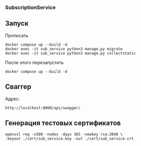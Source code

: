 ### SubscriptionService
## Запуск
Прописать
```
docker compose up --build -d
docker exec -it sub_service python3 manage.py migrate
docker exec -it sub_service python3 manage.py collectstatic
```
После этого перезапустить
```
docker compose up --build -d
```

## Сваггер
Адрес:
```
http://localhost:8000/api/swagger/
```

## Генерация тестовых сертификатов
```
openssl req -x509 -nodes -days 365 -newkey rsa:2048 \
-keyout ./cert/sub_service.key -out ./cert/sub_service.crt
```